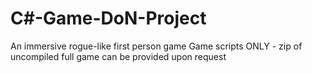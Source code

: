# C#-Game-DoN-Project
An immersive rogue-like first person game
Game scripts ONLY - zip of uncompiled full game can be provided upon request
